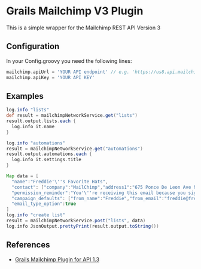 Grails Mailchimp V3 Plugin
=======================
This is a simple wrapper for the Mailchimp REST API Version 3
 
 
Configuration
------

In your Config.groovy you need the following lines:

```groovy
mailchimp.apiUrl = 'YOUR API endpoint' // e.g. 'https://us8.api.mailchimp.com/3.0/' but this depends on which datacentre your API key is valid for
mailchimp.apiKey = 'YOUR API KEY'
```

Examples
-------------------------------------
    
```groovy
log.info "lists"
def result = mailchimpNetworkService.get("lists")
result.output.lists.each {
  log.info it.name
}

log.info "automations"
result = mailchimpNetworkService.get("automations")
result.output.automations.each {
  log.info it.settings.title
}

Map data = [
  "name":"Freddie'\''s Favorite Hats",
  "contact": ["company":"MailChimp","address1":"675 Ponce De Leon Ave NE","address2":"Suite 5000","city":"Atlanta","state":"GA","zip":"30308","country":"US","phone":""],
  "permission_reminder":"You'\''re receiving this email because you signed up for updates about Freddie'\''s newest hats.",
  "campaign_defaults": ["from_name":"Freddie","from_email":"freddie@freddiehats.com","subject":"","language":"en"],
  "email_type_option":true
]
log.info "create list"
result = mailchimpNetworkService.post("lists", data)
log.info JsonOutput.prettyPrint(result.output.toString())
```

References
------

 * [Grails Mailchimp Plugin for API 1.3](https://github.com/happyinc/grails-mailchimp)
